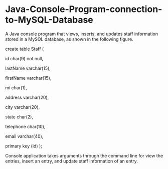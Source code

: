 # Java-Console-Program-connection-to-MySQL-Database
A Java console program that views, inserts, and updates staff information stored in a MySQL database, as shown in the following figure. 

create table Staff (

  id char(9) not null,
  
  lastName varchar(15),
  
  firstName varchar(15),
  
  mi char(1),
  
  address varchar(20),
  
  city varchar(20),
  
  state char(2),
  
  telephone char(10),
  
  email varchar(40),
  
  primary key (id)
);

Console application takes arguments through the command line for view the entries, insert an entry, and update staff information of an entry.
